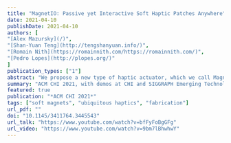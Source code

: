 ```yaml
---
title: "MagnetIO: Passive yet Interactive Soft Haptic Patches Anywhere"
date: 2021-04-10
publishDate: 2021-04-10
authors: [
"[Alex Mazursky](/)", 
"[Shan-Yuan Teng](http://tengshanyuan.info/)", 
"[Romain Nith](https://romainnith.com/https://romainnith.com/)", 
"[Pedro Lopes](http://plopes.org/)"
]
publication_types: ["1"]
abstract: "We propose a new type of haptic actuator, which we call MagnetIO, that is comprised of two parts: any number of soft interactive patches that can be applied anywhere and one battery-powered voice-coil worn on the user’s fingernail. When the fingernail-worn device contacts any of the interactive patches it detects its magnetic signature and makes the patch vibrate. To allow these otherwise passive patches to vibrate, we make them from silicone with regions doped with neodymium powder, resulting in soft and stretchable magnets. This novel decoupling of traditional vibration motors allows users to add interactive patches to their surroundings by attaching them to walls, objects or even other devices or appliances without instrumenting the object with electronics."
summary: "ACM CHI 2021, with demos at CHI and SIGGRAPH Emerging Technologies"
featured: true
publication: "*ACM CHI 2021*"
tags: ["soft magnets", "ubiquitous haptics", "fabrication"]
url_pdf: ""
doi: "10.1145/3411764.3445543"
url_talk: "https://www.youtube.com/watch?v=bfFyFoBgGFg"
url_video: "https://www.youtube.com/watch?v=9bm7lBhwhwY"
---
```


